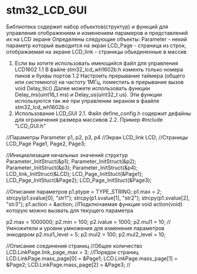 # stm32_LCD_GUI
Библиотека содержит набор обьектов(структур) и функций для управления отображением и изменением парамеров и представлений их на LCD экране
Определены следующие объекты:
Parameter - некий параметр который выводится на экран
LCD_Page - страница из строк, отображаемая на экране
LCD_link - страницы обьединенные в массив

1. Если вы хотите использовать имеющийся файл для управления LCD1602
1.1 В файле stm32_lcd_wh1602b.h изменть только номера пинов и буквы портов
1.2 Настроить прерывание таймера (общего или системного) на частоту 1МГц, поместить в прерывание вызов void Delay_tic()
  Далее можете использовать функции Delay_ms(uint16_t ms) и Delay_us(uint32_t us). Эти функции используются так же при управлении экраном
  в фаайле stm32_lcd_wh1602b.c
2. Использование LCD_GUI
2.1. Файл define_config.h содержит дефайны для ограничения размера массивов
2.2. Пример
  #include "LCD_GUI.h"
  
  //Параметры
  Parameter p1, p2, p3, p4
  //Экран
  LCD_link LCD;
  //Страницы
  LCD_Page Page1, Page2, Page3;
  
  //Инициализация начальных значений структур
  Parameter_InitStruct(&p1);
  Parameter_InitStruct(&p2);
  Parameter_InitStruct(&p3);
  Parameter_InitStruct(&p4);
  LCD_link_InitStruct(&LCD);
  LCD_Page_InitStuct(&Page1);
  LCD_Page_InitStuct(&Page2);
  LCD_Page_InitStuct(&Page3);

  //Описание параметров
  p1.ptype = TYPE_STRING;
  p1.max = 2;
  strcpy(p1.svalue[0], "str1");
  strcpy(p1.svalue[1], "str2");
  strcpy(p1.svalue[2], "str3");
  p1.action = &action; //Подключаемая функция void action(void) которую можно вызвать для текущего параметра
  
  p2.max = 1000000;
  p2.min = 100;
  p2.ivalue = 1000;
  p2.mul1 = 10; //Умножители и уровни умножения для изменения параметров энкодером
  p2.mul1_level = 5;
  p2.mul2 = 100;
  p2.mul2_level = 10;
  
  //Описание соединения страниц
  //Общее количество
  LCD.LinkPage.link_page_max = 3;
  //Порядок страниц
  LCD.LinkPage.mass_page[0] = &Page1;
  LCD.LinkPage.mass_page[1] = &Page2;
  LCD.LinkPage.mass_page[2] = &Page3;
  //
  
